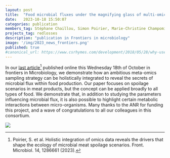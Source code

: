 ```yaml
---
layout: post
title:  "Food microbial fluxes under the magnifying glass of multi-omic data integration"
date:   2023-10-18 15:50:07
categories: publication
members_tag: Stéphane Chaillou, Simon Poirier, Marie-Christine Champomier-Vergès
projects_tag: redlosses
description: "publication in Frontiers in microbiology"
image: '/img/2023_news_frontiers.png'
published: true
#canonical_url: https://www.csrhymes.com/development/2018/05/28/why-use-a-static-site-generator.html
---
```


In our [last article](https://doi.org/10.3389/fmicb.2023.1286661)[^1] published online this Wednesday 18th of October in frontiers in Microbiology, we demonstrate how an ambitious meta-omics sampling strategy can be holistically integrated to reveal the secrets of microbial flux within food production. Our paper focuses on spoilage scenarios in meat products, but the concept can be applied broadly to all types of food. We demonstrate that, in addition to studying the parameters influencing microbial flux, it is also possible to highlight certain metabolic interactions between micro-organisms. Many thanks to the ANR for funding this project, and a wave of congratulations to all our colleagues in this consortium.

![](https://www.frontiersin.org/files/Articles/1286661/fmicb-14-1286661-HTML/image_m/fmicb-14-1286661-g002.jpg)



[^1]: Poirier, S. et al. Holistic integration of omics data reveals the drivers that shape the ecology of microbial meat spoilage scenarios. Front. Microbiol. 14, 1286661 (2023).



